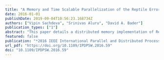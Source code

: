 ```yaml
---
title: "A Memory and Time Scalable Parallelization of the Reptile Error-Correction Code"
date: 2016-01-01
publishDate: 2019-09-04T10:56:23.168734Z
authors: ["Vipin Sachdeva", "Srinivas Aluru", "David A. Bader"]
publication_types: ["1"]
abstract: "This paper details a distributed memory implementation of Reptile, a scalable and accurate spectrum based error-correction method. Reptile uses both k-mer and adjoining k-mers (called tiles) information along with the quality scores of bases to correct substitution-based errors from next generation sequencing machines. Previous approaches to parallelize Preptile have replicated the spectrums on each node which can be prohibitive in terms of memory needed for huge datasets. Our approach distributes both the k-mer and the tile spectrum amongst the processing ranks, relying on message passing for error correction. This allows hardware with any memory size per node to be employed for error-correction using Reptile's algorithm, irrespective of the size of the dataset. As part of our implementation, we have also implemented several heuristics which can be used to run the algorithm optimally based on the advantages of the hardware used. We present our results on IBM's BlueGene/Q architecture for the E.Coli, Drosophila and the human datasets showing excellent scalability with increasing number of nodes. Using 256 nodes of BlueGene/Q, we are able to error correct E.Coli and Drosphila datasets in less than 200 seconds and 600 seconds respectively. The human dataset consisting of 1.55 billion reads is corrected in a little more than two hours using 1024 nodes of BlueGene/Q. All three datasets are corrected with Reptile's memory intensive algorithm with less than 512 MB per process."
featured: false
publication: "*2016 IEEE International Parallel and Distributed Processing Symposium Workshops, IPDPS Workshops 2016, Chicago, IL, USA, May 23-27, 2016*"
url_pdf: "https://doi.org/10.1109/IPDPSW.2016.59"
doi: "10.1109/IPDPSW.2016.59"
---
```


